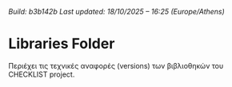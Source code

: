 *Build: b3b142b*
*Last updated: 18/10/2025 – 16:25 (Europe/Athens)*
# Libraries Folder  
Περιέχει τις τεχνικές αναφορές (versions) των βιβλιοθηκών του CHECKLIST project.
